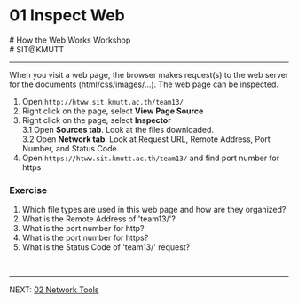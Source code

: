 # 01 Inspect Web
\# How the Web Works Workshop  
\# SIT@KMUTT


---
When you visit a web page, the browser makes request(s) to the web server for the documents (html/css/images/...). The web page can be inspected.
1. Open `http://htww.sit.kmutt.ac.th/team13/`
2. Right click on the page, select **View Page Source**
3. Right click on the page, select **Inspector**  
3.1 Open **Sources tab**. Look at the files downloaded.  
3.2 Open **Network tab**. Look at Request URL, Remote Address, Port Number, and Status Code.  
4. Open `https://htww.sit.kmutt.ac.th/team13/` and find port number for https
 
### Exercise
1. Which file types are used in this web page and how are they organized?
2. What is the Remote Address of 'team13/'?
3. What is the port number for http?
4. What is the port number for https?
5. What is the Status Code of 'team13/' request?  
<br>  
  
---
NEXT: [02 Network Tools](docs/02-network-tools.md)